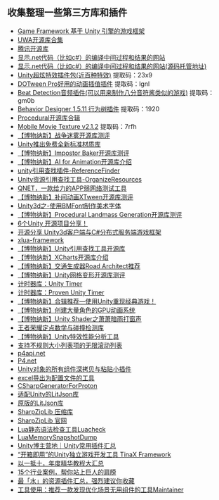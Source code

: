 ## 收集整理一些第三方库和插件  

* [Game Framework 基于 Unity 引擎的游戏框架](http://gameframework.cn/)  
* [UWA开源库合集](https://lab.uwa4d.com/folder/single/5c0771b72977e84b406fb3fb)  
* [腾讯开源库](https://opensource.tencent.com/projects)  
* [显示.net代码（比如c#）的编译中间过程和结果的网站](https://sharplab.io/)  
* [显示.net代码（比如c#）的编译中间过程和结果的网站(源码托管地址)](https://github.com/ashmind/SharpLab)  
* [Unity超炫特效插件包(近百种特效)](https://pan.baidu.com/s/1Di45dh46LrD1BAhZPbCVrA)  提取码：23x9  
* [DOTween Pro好用的动画插值插件](https://pan.baidu.com/s/1k5GyBNqX3FtQ9_vtem4yjQ)  提取码：lgnl  
* [Beat Detection音频插件(可以用来制作八分音符酱类似的游戏)](https://pan.baidu.com/s/1G9Df1LQwksmz8irsJcyrsw)  提取码：gm0b  
* [Behavior Designer 1.5.11 行为树插件](https://pan.baidu.com/s/1txE-l7APgWfYGiPzRmEbgg)  提取码：1920    
* [Procedural开源库合辑](https://mp.weixin.qq.com/s?__biz=MzI3MzA2MzE5Nw==&mid=2668912611&idx=1&sn=bd9263d19ab7296054a110409555a54f&chksm=f1c9f391c6be7a87c286095782a266536798cab375dc1f646decfb70edc5364c29b1017684b4&mpshare=1&scene=23&srcid=12152Je4rJW2qBQchC36pOeJ#rd)  
* [Mobile Movie Texture v2.1.2](https://pan.baidu.com/s/1NGgoKP2QLzvOb9Si3od2HQ)  提取码：7rfh    
* [【博物纳新】战争迷雾开源库测评](https://mp.weixin.qq.com/s/riKooDt7PyzTpJAxOqoVwg)  
* [Unity推出免费全新标准材质库](https://mp.weixin.qq.com/s/EKnuKhQQLFeX3jG9dBPzEg)  
* [【博物纳新】Impostor Baker开源库测评](https://mp.weixin.qq.com/s/fkVLHjTFzlVtt12VMJqkGA)  
* [【博物纳新】AI for Animation开源库介绍](https://mp.weixin.qq.com/s/HtkW484f8RvFEqKOi_FEtQ)  
* [unity引用查找插件-ReferenceFinder](https://www.cnblogs.com/blueberryzzz/p/10674581.html)  
* [Unity资源引用查找工具-OrganizeResources](https://github.com/coding2233/OrganizeResources)  
* [QNET，一款给力的APP弱网络测试工具](https://www.cnblogs.com/quark/p/10734587.html)  
* [【博物纳新】补间动画XTween开源库测评](https://mp.weixin.qq.com/s/ZSXLRU2E99l8ZkE98_R2gA)  
* [Unity3d之-使用BMFont制作美术字体](https://www.cnblogs.com/imteach/p/10743725.html)  
* [【博物纳新】Procedural Landmass Generation开源库测评](https://mp.weixin.qq.com/s/mp4NTruAMe-FmvNPw8XBFQ)  
* [6个Unity 开源项目分享！](https://gameinstitute.qq.com/community/detail/120934)  
* [开源分享 Unity3d客户端与C#分布式服务端游戏框架](http://www.cnblogs.com/egametang/p/7486180.html)  
* [xlua-framework](https://github.com/smilehao/xlua-framework)  
* [【博物纳新】Unity引用查找工具开源库](https://mp.weixin.qq.com/s/Apy6L1p7xjG6xX4xCHZfgA)  
* [【博物纳新】XCharts开源库介绍](https://mp.weixin.qq.com/s/gHJ9qUXD0tNwUckAwpYeRg)  
* [【博物纳新】交通生成器Road Architect推荐](https://mp.weixin.qq.com/s/VNR1y-m9VvVP6R4_exAJxg)  
* [【博物纳新】Unity网格变形开源库测评](https://mp.weixin.qq.com/s/UuimtskN4iRiknf8BBQFPg)  
* [计时器库：Unity Timer](https://github.com/akbiggs/UnityTimer)  
* [计时器库：Proven Unity Timer](https://github.com/asyncrun/Proven-Unity-Timer)  
* [【博物纳新】合辑推荐—使用Unity重现经典游戏！](https://mp.weixin.qq.com/s/O5E-bvDsFduHJI4cFkiYgA)  
* [【博物纳新】创建大量角色的GPU动画系统](https://mp.weixin.qq.com/s/5-IGT56NkUQz3JzWPq2DXw)  
* [【博物纳新】Unity Shader之萧萧暗雨打窗声](https://mp.weixin.qq.com/s/yQhvMY9EP1jPq9hZgJ1ZpQ)  
* [王者荣耀定点数学与碰撞检测库](https://github.com/Prince-Ling/LogicPhysics)  
* [【博物纳新】Unity特效性能分析工具](https://mp.weixin.qq.com/s/bKUwKw6VeJzk8fqIyKYjVQ)  
* [支持不规则大小列表项的无限滚动列表](https://github.com/jinglikeblue/TurbochargedScrollList)  
* [p4api.net](https://github.com/perforce/p4api.net)  
* [P4.net](https://github.com/milang/P4.net)  
* [Unity对象的所有组件深拷贝与粘贴小插件](./CopyAllComponents)  
* [excel导出为配置文件的工具](https://github.com/yanghuan/proton)  
* [CSharpGeneratorForProton](https://github.com/yanghuan/CSharpGeneratorForProton)  
* [适配Unity的LitJson库](https://github.com/Mervill/UnityLitJson)  
* [原版的LitJson库](https://github.com/LitJSON/litjson)  
* [SharpZipLib 压缩库](https://github.com/icsharpcode/SharpZipLib)  
* [SharpZipLib 官网](http://icsharpcode.github.io/SharpZipLib/)  
* [Lua静态语法检查工具Luacheck](https://github.com/mpeterv/luacheck)  
* [LuaMemorySnapshotDump](https://github.com/yaukeywang/LuaMemorySnapshotDump)  
* [Unity博主营地｜Unity常用插件汇总](https://mp.weixin.qq.com/s/OvBe1BFr9NtYFKcvDFPEww)  
* [“开箱即用”的Unity独立游戏开发工具 TinaX Framework](https://tinax.corala.space/#/)  
* [以一抵十，年度精华教程大汇总](https://mp.weixin.qq.com/s/kIWzak2KiVr6-NltDwVRHA)  
* [15个行业案例，帮你站上巨人的肩膀](https://mp.weixin.qq.com/s/AZsrDUFC-MOe1w2iBhvVuA)  
* [最「水」的资源插件汇总，强烈建议你收藏](https://mp.weixin.qq.com/s/dWeC7pJf1237_qW0T6_Kew)  
* [工具使用：推荐一款发现优化场景无用组件的工具Maintainer](https://gameinstitute.qq.com/community/detail/107644#commit)  

